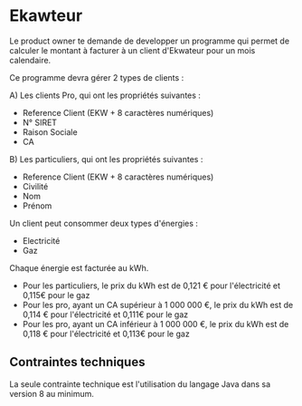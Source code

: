 # Ekawteur
Le product owner te demande de developper un programme qui permet de calculer le montant à facturer à un client d'Ekwateur pour un mois calendaire.

Ce programme devra gérer 2 types de clients :

A) Les clients Pro, qui ont les propriétés suivantes :
- Reference Client (EKW + 8 caractères numériques)
- N° SIRET
- Raison Sociale
- CA

B) Les particuliers, qui ont les propriétés suivantes :
- Reference Client (EKW + 8 caractères numériques)
- Civilité
- Nom
- Prénom

Un client peut consommer deux types d'énergies :
- Electricité
- Gaz

Chaque énergie est facturée au kWh.
- Pour les particuliers, le prix du kWh est de 0,121 € pour l'électricité et 0,115€ pour le gaz
- Pour les pro, ayant un CA supérieur à 1 000 000 €, le prix du kWh est de 0,114 € pour l'électricité et 0,111€ pour le gaz
- Pour les pro, ayant un CA inférieur à 1 000 000 €, le prix du kWh est de 0,118 € pour l'électricité et 0,113€ pour le gaz

## Contraintes techniques
La seule contrainte technique est l'utilisation du langage Java dans sa version 8 au minimum.
